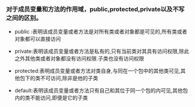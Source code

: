 ### 对于成员变量和方法的作用域，public,protected,private以及不写之间的区别。

- public :表明该成员变量或者方法是对所有类或者对象都是可见的,所有类或者对象都可以直接访问

- private:表明该成员变量或者方法是私有的,只有当前类对其具有访问权限,除此之外其他类或者对象都没有访问权限.子类也没有访问权限

- protected:表明成员变量或者方法对类自身,与同在一个包中的其他类可见,其他包下的类不可访问,除非是他的子类

- default:表明该成员变量或者方法只有自己和其位于同一个包的内可见,其他包内的类不能访问,即便是它的子类